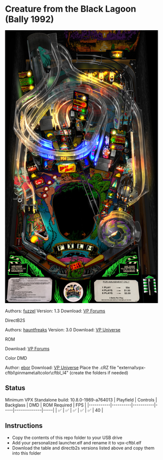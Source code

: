 # Creature from the Black Lagoon (Bally 1992)

![Table Preview](https://github.com/bhobman/vpx-previews/blob/13360cabcdc1f230579a35ba1f4b4b1fc180898d/vpx-creature-preview.jpg)

Authors: [fuzzel](https://www.vpforums.org/index.php?showuser=69907)
Version: 1.3
Download: [VP Forums](https://www.vpforums.org/index.php?app=downloads&showfile=13349)

DirectB2S

Authors: [hauntfreaks](https://vpuniverse.com/profile/5216-hauntfreaks/)
Version: 3.0
Download: [VP Universe](https://vpuniverse.com/files/file/12155-creature-from-the-black-lagoon-bally-1992-b2s-with-full-dmd/)

ROM

Download: [VP Forums](https://www.vpforums.org/index.php?app=downloads&showfile=1169)

Color DMD

Author: [ebor](https://vpuniverse.com/profile/29168-ebor/)
Download: [VP Universe](https://vpuniverse.com/files/file/20079-creature-from-the-black-lagoon-bally-1992-dmd-64-colors-serum-format/)
Place the .cRZ file "external\vpx-cftbl\pinmame\altcolor\cftbl_l4" (create the folders if needed)

## Status 

Minimum VPX Standalone build: 10.8.0-1989-a764013
| Playfield | Controls | Backglass | DMD | ROM Required | FPS | 
|-----------|----------|-----------|-----|--------------|-----|
| :white_check_mark: | :white_check_mark: | :white_check_mark: | :white_check_mark: | :white_check_mark: | 40 |

## Instructions

- Copy the contents of this repo folder to your USB drive
- Add your personalized launcher.elf and rename it to vpx-cftbl.elf
- Download the table and directb2s versions listed above and copy them into this folder
